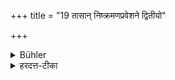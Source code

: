 +++
title = "19 तासान् निष्क्रमणप्रवेशने द्वितीयो"

+++

<details><summary>Bühler</summary>

19. When they leave and enter the village, that is the second occasion (on which he may enter) the village.
</details>

<details><summary>हरदत्त-टीका</summary>

## सूत्रम्
तासां निष्क्रमणप्रवेशने द्वितीयो ग्रामेऽर्थः ॥ १९ ॥
### टिप्पनी
तासां गवां निष्क्रमणसमये प्रवेशनसमये च द्वितीयो ग्रामेऽर्थः प्रयोजनम् । भिक्षार्थ प्रथममुक्तम् । नाऽन्यथा ग्रामं प्रविशेदित्युक्तं भवति ॥
</details>
